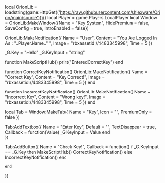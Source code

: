 local OrionLib = loadstring(game:HttpGet(('https://raw.githubusercontent.com/shlexware/Orion/main/source')))()
local Player = game.Players.LocalPlayer
local Window = OrionLib:MakeWindow({Name = "Key System", HidePremium = false, SaveConfig = true, IntroEnabled = false})

OrionLib:MakeNotification({
    Name = "User",
    Content = "You Are Logged In As : "..Player.Name.." ",
    Image = "rbxassetid://4483345998",
    Time = 5
})

_G.Key = "Hello"
_G.KeyInput = "string"

function MakeScriptHub()
    print("EnteredCorrectKey")
end

function CorrectKeyNotification()
    OrionLib:MakeNotification({
        Name = "Correct Key",
        Content = "Key Correct!",
        Image = "rbxassetid://4483345998",
        Time = 5
    })
end

function IncorrectKeyNotification()
    OrionLib:MakeNotification({
        Name = "Incorrect Key",
        Content = "Wrong key!",
        Image = "rbxassetid://4483345998",
        Time = 5
    })
end

local Tab = Window:MakeTab({
	Name = "Key",
	Icon = "",
	PremiumOnly = false
})

Tab:AddTextbox({
	Name = "Enter Key",
	Default = "",
	TextDisappear = true,
	Callback = function(Value)
		_G.KeyInput = Value
	end	  
})

Tab:AddButton({
	Name = "Check Key!",
	Callback = function()
      		if _G.KeyInput == _G.Key then
            MakeScriptHub()
            CorrectKeyNotification()
            else
                IncorrectKeyNotification()
        end

  	end    
})
